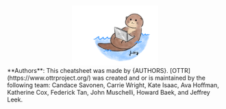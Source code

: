 

<center>
<a href="https://www.ottrproject.org/">
  <img src="css/images/basic_otter_water.png" width = 40%>
</a>
</center>

<div class = "authors"> **Authors**: This cheatsheet was made by {AUTHORS}. 
[OTTR](https://www.ottrproject.org/) was created and or is maintained by the following team: Candace Savonen, Carrie Wright, Kate Isaac, Ava Hoffman, Katherine Cox, Federick Tan, John Muschelli, Howard Baek, and Jeffrey Leek.  
</div>
